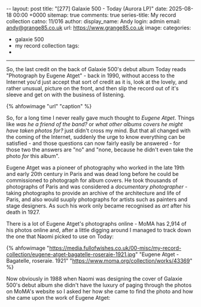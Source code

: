 
--
layout: post
title: "[277] Galaxie 500 - Today (Aurora LP)"
date: 2025-08-18 00:00 +0000
sitemap: true
comments: true
series-title: My record collection
catno: 11/016
author:
  display_name: Andy
  login: admin
  email: andy@grange85.co.uk
  url: https://www.grange85.co.uk
image:
categories:
- galaxie 500
- my record collection
tags:
-
---
So, the last credit on the back of Galaxie 500's debut album Today reads "Photograph by Eugene Atget" - back in 1990, without access to the Internet you'd just accept that sort of credit as it is, look at the lovely, and rather unusual, picture on the front, and then slip the record out of it's sleeve and get on with the business of listening.

{% ahfowimage "url" "caption" %}

So, for a long time I never really gave much thought to _Eugene Atget_. Things like _was he a friend of the band?_ or _what other albums covers he might have taken photos for?_ just didn't cross my mind. But that all changed with the coming of the Internet, suddenly the urge to know everything can be satisfied - and those questions can now fairly easily be answered - for those two the answers are "no" and "none, because he didn't even take the photo _for_ this album".

Eugene Atget was a pioneer of photography who worked in the late 19th and early 20th century in Paris and was dead long before he could be commissioned to photograph for album covers. He took thousands of photographs of Paris and was considered a _documentary photographer_ - taking photographs to provide an archive of the architecture and life of Paris, and also would suuply photographs for artists such as painters and stage designers. As such his work only became recognised as _art_ after his death in 1927.

There is a lot of Eugene Atget's photographs online - MoMA has 2,914 of his photos online and, after a little digging around I managed to track down the one that Naomi picked to use on Today:

{% ahfowimage "https://media.fullofwishes.co.uk/00-misc/my-record-collection/eugene-atget-bagatelle-roseraie-1921.jpg" "Eugene Atget - Bagatelle, roseraie. 1921" "https://www.moma.org/collection/works/43369" %}

Now obviously in 1988 when Naomi was designing the cover of Galaxie 500's debut album she didn't have the luxury of paging through the photos on MoMA's website so I asked her how she came to find the photo and how she came upon the work of Eugene Atget:

